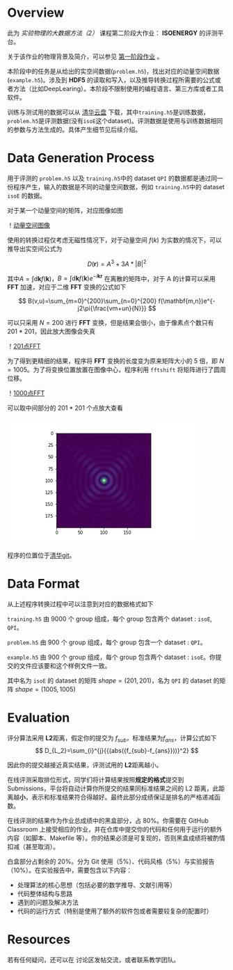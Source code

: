 # Overview

此为 *实验物理的大数据方法（2）* 课程第二阶段大作业： **ISOENERGY** 的评测平台。

关于该作业的物理背景及简介，可以参见 [第一阶段作业](https://github.com/physics-data/tpl_isoenergy) 。

本阶段中的任务是从给出的实空间数据(`problem.h5`)，找出对应的动量空间数据(`example.h5`)。涉及到 **HDF5** 的读取和写入，以及推导转换过程所需要的公式或者方法（比如DeepLearing）。本阶段不限制使用的编程语言、第三方库或者工具软件。

训练与测试用的数据可以从 [清华云盘](https://cloud.tsinghua.edu.cn/d/bcc7b8e657e94183b123/) 下载，其中`training.h5`是训练数据，`problem.h5`是评测数据(没有`isoE`这个dataset)。评测数据是使用与训练数据相同的参数与方法生成的。具体产生细节见后续介绍。

# Data Generation Process

用于评测的 `problem.h5` 以及 `training.h5`中的 dataset `QPI` 的数据都是通过同一份程序产生，输入的数据是不同的动量空间数据，例如 `training.h5`中的 dataset `isoE` 的数据。

对于某一个动量空间的矩阵，对应图像如图

！[动量空间图像](figure/pMom.png)

使用的转换过程仅考虑无磁性情况下，对于动量空间 $f(k)$ 为实数的情况下，可以推导出实空间公式为

$$
D(\mathbf{r}) = A^3+3A*\left|B\right|^2
$$

其中$A=\int \mathrm{d}\mathbf{k} f(\mathbf{k})$，$B=\int \mathrm{d}\mathbf{k} f(\mathbf{k})e^{-i\mathbf{k}\mathbf{r}}$
在离散的矩阵中，对于 A 的计算可以采用 **FFT** 加速，对应于二维 **FFT** 变换的公式如下

$$
B(v,u)=\sum_{m=0}^{200}\sum_{n=0}^{200} f(\mathbf{m,n})e^{-j2\pi{\frac{vm+un}{N}}}
$$

可以只采用 $N=200$ 进行 **FFT** 变换，但是结果会很小，由于像素点个数只有 $201*201$，因此放大图像会失真

！[201点FFT](figure/201FFT.png)

为了得到更精细的结果，程序将 **FFT** 变换的长度变为原来矩阵大小的 5 倍，即 $N=1005$。为了将变换位置放置在图像中心，程序利用 `fftshift` 将矩阵进行了圆周位移。

！[1000点FFT](figure/1000FFT.png)

可以取中间部分的 $201*201$ 个点放大查看

![1000点FFT放大中间部分](figure/1000FFTpart.png)

程序的位置位于[清华git](https://git.tsinghua.edu.cn/zaq15/isoenergy/blob/master/scatter.py)。

# Data Format

从上述程序转换过程中可以注意到对应的数据格式如下

`training.h5` 由 9000 个 group 组成，每个 group 包含两个 dataset : `isoE`, `QPI`。

`problem.h5` 由 900 个 group 组成，每个 group 包含一个 dataset :  `QPI`。

`example.h5` 由 900 个 group 组成，每个 group 包含两个 dataset : `isoE`。你提交的文件应该要和这个样例文件一致。

其中名为 `isoE` 的 dataset 的矩阵 $shape = (201, 201)$，名为 `QPI` 的 dataset 的矩阵 $shape = (1005, 1005)$

# Evaluation

评分算法采用 **L2**距离，假定你的提交为 $f_{sub}$，标准结果为$f_{ans}$，计算公式如下
$$
D_{L_2}=\sum_{i}^{j}{{(abs({f_{sub}-f_{ans}}))}^2}
$$

因此你的提交越接近真实结果，评测试用的 **L2**距离越小。

在线评测采取排位形式，同学们将计算结果按照**规定的格式**提交到 Submissions，平台将自动计算你所提交的结果同标准结果之间的 L2 距离，此距离越**小**，表示和标准结果符合得越好。最终此部分成绩保证是排名的严格递减函数。

在线评测的结果作为作业总成绩中的黑盒部分，占 80%。你需要在 GitHub Classroom 上接受相应的作业，并在仓库中提交你的代码和任何用于运行的额外内容（如脚本、Makefile 等）。你的结果必须是可复现的，否则黑盒成绩将被酌情扣减（甚至取消）。

白盒部分占剩余的 20%。分为 Git 使用（5%）、代码风格（5%）与实验报告（10%）。在实验报告中，需要包含以下内容：

+ 处理算法的核心思想（包括必要的数学推导、文献引用等）
+ 代码整体结构与思路
+ 遇到的问题及解决方法
+ 代码的运行方式（特别是使用了额外的软件包或者需要较复杂的配置时）

# Resources

若有任何疑问，还可以在 讨论区发帖交流，或者联系教学团队。


